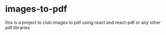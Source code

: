 # images-to-pdf
this is a project to club images to pdf using react and react-pdf or any other pdf libraries
